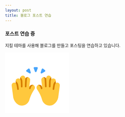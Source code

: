 ```yaml
---
layout: post
title: 블로그 포스트 연습
---
```


### 포스트 연습 중
지킬 테마를 사용해 블로그를 만들고 포스팅을 연습하고 있습니다.

![손 이미지](/images/hands.png)

